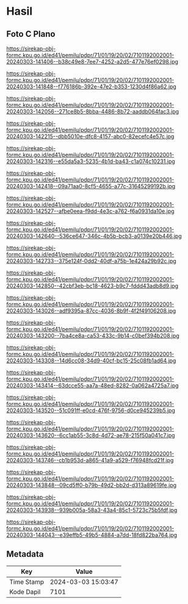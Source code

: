 # Hasil

## Foto C Plano

https://sirekap-obj-formc.kpu.go.id/ed41/pemilu/pdpr/71/01/19/20/02/7101192002001-20240303-141406--b38c49e8-7ee7-4252-a2d5-477e76ef0298.jpg

https://sirekap-obj-formc.kpu.go.id/ed41/pemilu/pdpr/71/01/19/20/02/7101192002001-20240303-141848--f776186b-392e-47e2-b353-1230d4f86a62.jpg

https://sirekap-obj-formc.kpu.go.id/ed41/pemilu/pdpr/71/01/19/20/02/7101192002001-20240303-142056--271ce8b5-8bba-4486-8b72-aaddb064fac3.jpg

https://sirekap-obj-formc.kpu.go.id/ed41/pemilu/pdpr/71/01/19/20/02/7101192002001-20240303-142215--dbb5010e-dfc8-4157-abc0-82ecefc4e57c.jpg

https://sirekap-obj-formc.kpu.go.id/ed41/pemilu/pdpr/71/01/19/20/02/7101192002001-20240303-142316--e55da5a3-5235-4b1d-ba43-c1a074c10231.jpg

https://sirekap-obj-formc.kpu.go.id/ed41/pemilu/pdpr/71/01/19/20/02/7101192002001-20240303-142418--09a71aa0-8cf5-4655-a77c-31645299192b.jpg

https://sirekap-obj-formc.kpu.go.id/ed41/pemilu/pdpr/71/01/19/20/02/7101192002001-20240303-142527--afbe0eea-f9dd-4e3c-a762-f6a0931da10e.jpg

https://sirekap-obj-formc.kpu.go.id/ed41/pemilu/pdpr/71/01/19/20/02/7101192002001-20240303-142640--536ce647-346c-4b5b-bcb3-a0139e20b446.jpg

https://sirekap-obj-formc.kpu.go.id/ed41/pemilu/pdpr/71/01/19/20/02/7101192002001-20240303-142733--375e124f-0dd2-40df-a75b-1e424a29b92c.jpg

https://sirekap-obj-formc.kpu.go.id/ed41/pemilu/pdpr/71/01/19/20/02/7101192002001-20240303-142850--42cbf3eb-bc18-4623-b9c7-fddd43adb8d9.jpg

https://sirekap-obj-formc.kpu.go.id/ed41/pemilu/pdpr/71/01/19/20/02/7101192002001-20240303-143026--adf9395a-87cc-4036-8b9f-4f2f49106208.jpg

https://sirekap-obj-formc.kpu.go.id/ed41/pemilu/pdpr/71/01/19/20/02/7101192002001-20240303-143200--7ba4ce8a-ca53-433c-9b14-c0bef394b208.jpg

https://sirekap-obj-formc.kpu.go.id/ed41/pemilu/pdpr/71/01/19/20/02/7101192002001-20240303-143308--14d6cc08-34d9-40cf-bc15-25c08fb1ad64.jpg

https://sirekap-obj-formc.kpu.go.id/ed41/pemilu/pdpr/71/01/19/20/02/7101192002001-20240303-143414--63dcce55-aa7a-48ed-8282-0a062a4725a7.jpg

https://sirekap-obj-formc.kpu.go.id/ed41/pemilu/pdpr/71/01/19/20/02/7101192002001-20240303-143520--51c091ff-e0cd-476f-9756-d0ce945239b5.jpg

https://sirekap-obj-formc.kpu.go.id/ed41/pemilu/pdpr/71/01/19/20/02/7101192002001-20240303-143620--6cc1ab55-3c8d-4d72-ae78-215f50a041c7.jpg

https://sirekap-obj-formc.kpu.go.id/ed41/pemilu/pdpr/71/01/19/20/02/7101192002001-20240303-143746--cb1b953d-a865-41a9-a529-f76948fcd21f.jpg

https://sirekap-obj-formc.kpu.go.id/ed41/pemilu/pdpr/71/01/19/20/02/7101192002001-20240303-143848--09cd5ff0-b79b-49d2-bb2d-d313a89619fe.jpg

https://sirekap-obj-formc.kpu.go.id/ed41/pemilu/pdpr/71/01/19/20/02/7101192002001-20240303-143938--939b005a-58a3-43a4-85c1-5723c75b5fdf.jpg

https://sirekap-obj-formc.kpu.go.id/ed41/pemilu/pdpr/71/01/19/20/02/7101192002001-20240303-144043--e39effb5-49b5-4884-a7dd-18fd822ba764.jpg


## Metadata

| Key        | Value               |
| ---------- | ------------------- |
| Time Stamp | 2024-03-03 15:03:47 |
| Kode Dapil | 7101                |



